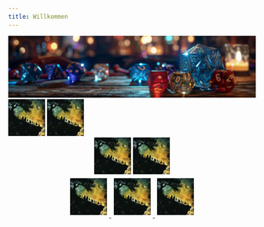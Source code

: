 ```yaml
---
title: Willkommen
---
```

<img src='dicendungeons01.png' alt="dice">
<a href=“content/npc“><img src='buttonnpc.png' alt="npc" width="75px" height="75px"></a>
<a href=“content/npc“><img src='buttonnpc.png' alt="npc" width="75px" height="75px"></a>
<center>
<a href=“content/npc“><img src='buttonnpc.png' alt="npc" width="75px" height="75px"></a>
<a href=3-NPC/Phandalin/Gundren-Felssucher><img src='buttonnpc.png' alt="npc" width="75px" height="75px"></a>
</center>



<center>
        <a href=“content/npc“><img src='buttonnpc.png' alt="npc" width="75px" height="75px" style="margin:5px">
        </a>
        <a href=3-NPC/Phandalin/Gundren-Felssucher><img src='buttonnpc.png' alt="npc" width="75px" height="75px" style="margin:5px">
        </a>
        <a href=3-NPC/Phandalin/Gundren-Felssucher><img src='buttonnpc.png' alt="npc" width="75px" height="75px" style="margin:5px">
        </a>
    </center>

